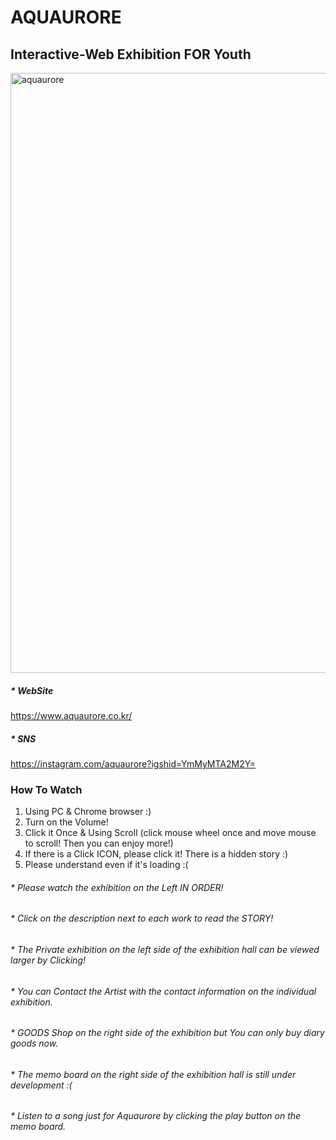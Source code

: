 # AQUAURORE
## Interactive-Web Exhibition FOR Youth

<img width="960" alt="aquaurore" src="https://user-images.githubusercontent.com/80036437/175542640-589f44e3-e948-473a-9d33-582e78416555.png">

##### * WebSite
https://www.aquaurore.co.kr/

##### * SNS
https://instagram.com/aquaurore?igshid=YmMyMTA2M2Y=

### How To Watch
1. Using PC & Chrome browser :)
2. Turn on the Volume!
3. Click it Once & Using Scroll (click mouse wheel once and move mouse to scroll! Then you can enjoy more!)
4. If there is a Click ICON, please click it! There is a hidden story :)
5. Please understand even if it's loading :(

###### * Please watch the exhibition on the Left IN ORDER!
###### * Click on the description next to each work to read the STORY!
###### * The Private exhibition on the left side of the exhibition hall can be viewed larger by Clicking!
###### * You can Contact the Artist with the contact information on the individual exhibition.
###### * GOODS Shop on the right side of the exhibition but You can only buy diary goods now. 
###### * The memo board on the right side of the exhibition hall is still under development :(
###### * Listen to a song just for Aquaurore by clicking the play button on the memo board.
